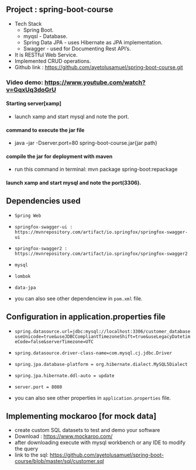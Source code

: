 Project : spring-boot-course
-----------------------------------------------
- Tech Stack
  - Spring Boot.
  - myqsl -  Database.
  - Spring Data JPA - uses Hibernate as JPA implementation.
  - Swagger - used for Documenting Rest API’s.
- It is RESTful Web Service.
- Implemented CRUD operations.
- Github link : https://github.com/ayetolusamuel/spring-boot-course.git




### Video demo: https://www.youtube.com/watch?v=GqxUq3doGrU 


    
   #### Starting server[xamp]
  - launch xamp and start mysql and note the port.
            
            
 #### command to execute the jar file
- java -jar -Dserver.port=80 spring-boot-course.jar{jar path}
        
 #### compile the jar for deployment with maven
- run this command in terminal: mvn package spring-boot:repackage
        
        
        
 #### launch xamp and start mysql and note the port(3306).
        

Dependencies used
------------------------------------------------------
- `Spring Web `
- `springfox-swagger-ui : https://mvnrepository.com/artifact/io.springfox/springfox-swagger-ui`
- `springfox-swagger2 : https://mvnrepository.com/artifact/io.springfox/springfox-swagger2`
- `mysql`
-  `lombok`
-  `data-jpa`
    
- you can also see other dependenciew in `pom.xml` file.


Configuration in application.properties file
------------------------------------------------------
- `spring.datasource.url=jdbc:mysql://localhost:3306/customer_database useUnicode=true&useJDBCCompliantTimezoneShift=true&useLegacyDatetimeCode=false&serverTimezone=UTC`
- `spring.datasource.driver-class-name=com.mysql.cj.jdbc.Driver`
- `spring.jpa.database-platform = org.hibernate.dialect.MySQL5Dialect`
- `spring.jpa.hibernate.ddl-auto = update`
-  `server.port = 8080`
    
- you can also see other properties in `application.properties` file.
        
Implementing mockaroo [for mock data]
--------------------------------------------------
- create custom SQL datasets to test and demo your software
- Download : https://www.mockaroo.com/
- after downloading execute with mysql workbench or any IDE to modify the query
- link to the sql: https://github.com/ayetolusamuel/spring-boot-course/blob/master/sql/customer.sql
 
 
  
